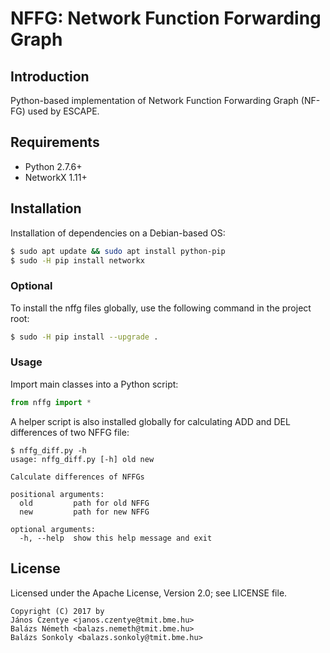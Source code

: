 # NFFG: Network Function Forwarding Graph

## Introduction

Python-based implementation of Network Function Forwarding Graph (NF-FG) used by ESCAPE.

## Requirements

* Python 2.7.6+
* NetworkX 1.11+

## Installation

Installation of dependencies on a Debian-based OS:
```bash
$ sudo apt update && sudo apt install python-pip
$ sudo -H pip install networkx
```
### Optional
To install the nffg files globally, use the following command in the project root:

```bash
$ sudo -H pip install --upgrade .
```

### Usage

Import main classes into a Python script:

```python
from nffg import *
```

A helper script is also installed globally for calculating ADD and DEL differences of two NFFG file:

```
$ nffg_diff.py -h
usage: nffg_diff.py [-h] old new

Calculate differences of NFFGs

positional arguments:
  old         path for old NFFG
  new         path for new NFFG

optional arguments:
  -h, --help  show this help message and exit
```

## License

Licensed under the Apache License, Version 2.0; see LICENSE file.

    Copyright (C) 2017 by
    János Czentye <janos.czentye@tmit.bme.hu>
    Balázs Németh <balazs.nemeth@tmit.bme.hu>
    Balázs Sonkoly <balazs.sonkoly@tmit.bme.hu>
